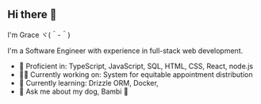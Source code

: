 ## Hi there 👋
I'm Grace ヾ(＾-＾)

I'm a Software Engineer with experience in full-stack web development.

- 🧰 Proficient in: TypeScript, JavaScript, SQL, HTML, CSS, React, node.js
- 👷‍♂️ Currently working on: System for equitable appointment distribution
- 🌱 Currently learning:  Drizzle ORM, Docker,
- 💬 Ask me about my dog, Bambi 🐶


<!--
**kimh1235/kimh1235** is a ✨ _special_ ✨ repository because its `README.md` (this file) appears on your GitHub profile.

Here are some ideas to get you started:

- 🔭 I’m currently working on ...
- 🌱 I’m currently learning ...
- 👯 I’m looking to collaborate on ...
- 🤔 I’m looking for help with ...
- 💬 Ask me about ...
- 📫 How to reach me: ...
- 😄 Pronouns: ...
- ⚡ Fun fact: ...
-->
